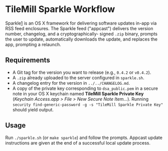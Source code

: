 # TileMill Sparkle Workflow

Sparkle[1] is an OS X framework for delivering software updates in-app via RSS feed enclosures.
The Sparkle feed ("appcast") delivers the version number, changelog, and a cryptographically-
signed `.zip` binary, prompts the user to update, automatically downloads the update,
and replaces the app, prompting a relaunch.

## Requirements

 * A Git tag for the version you want to release (e.g., `0.4.2` or `v0.4.2`).
 * A `.zip` already uploaded to the server configured in `sparkle.sh`.
 * A changelog entry for the version in `../../CHANGELOG.md`.
 * A copy of the private key corresponding to `dsa_public.pem` in a secure note in your OS X
   keychain named **TileMill Sparkle Private Key** (*Keychain Access.app > File > New Secure
   Note Item...*). Running `security find-generic-password -g -s "TileMill Sparkle Private
   Key"` should yield output.

## Usage

Run `./sparkle.sh` (or `make sparkle`) and follow the prompts. Appcast update instructions
are given at the end of a successful local update process.

[1]: http://sparkle.andymatuschak.org/
